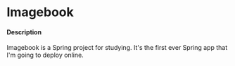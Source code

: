 # Imagebook

#### Description
Imagebook is a Spring project for studying. It's the first ever Spring app that I'm going to deploy online.